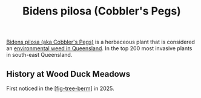 ﻿---
tags:
- wood-duck-meadows
- plant
- weed
- introduced
- invasive
title: Bidens pilosa (Cobbler's Pegs)
type: plant
---
[Bidens pilosa (aka Cobbler's Pegs)](https://en.wikipedia.org/wiki/Bidens_pilosa) is a herbaceous plant that is considered an [environmental weed in Queensland](https://weeds.brisbane.qld.gov.au/weeds/cobblers-pegs). In the top 200 most invasive plants in south-east Queensland.

## History at Wood Duck Meadows

First noticed in the [[fig-tree-berm]] in 2025.


[//begin]: # "Autogenerated link references for markdown compatibility"
[fig-tree-berm]: ../fig-tree-berm "Fig tree berm"
[//end]: # "Autogenerated link references"